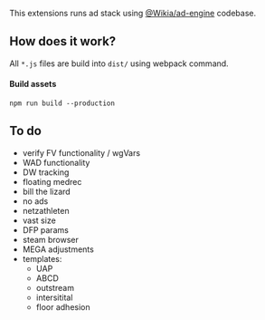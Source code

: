 This extensions runs ad stack using [@Wikia/ad-engine](https://github.com/Wikia/ad-engine) codebase.

## How does it work?

All `*.js` files are build into `dist/` using webpack command.

#### Build assets

`npm run build --production`

## To do

- verify FV functionality / wgVars
- WAD functionality
- DW tracking
- floating medrec
- bill the lizard
- no ads
- netzathleten
- vast size
- DFP params
- steam browser
- MEGA adjustments
- templates:
  - UAP
  - ABCD
  - outstream
  - intersitital
  - floor adhesion
